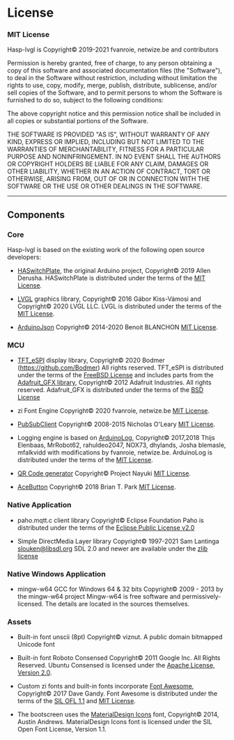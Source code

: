 <h1>License</h1>

### MIT License

Hasp-lvgl is Copyright© 2019-2021 fvanroie, netwize.be and contributors

Permission is hereby granted, free of charge, to any person obtaining a copy
of this software and associated documentation files (the "Software"), to deal
in the Software without restriction, including without limitation the rights
to use, copy, modify, merge, publish, distribute, sublicense, and/or sell
copies of the Software, and to permit persons to whom the Software is
furnished to do so, subject to the following conditions:

The above copyright notice and this permission notice shall be included in all
copies or substantial portions of the Software.

THE SOFTWARE IS PROVIDED "AS IS", WITHOUT WARRANTY OF ANY KIND, EXPRESS OR
IMPLIED, INCLUDING BUT NOT LIMITED TO THE WARRANTIES OF MERCHANTABILITY,
FITNESS FOR A PARTICULAR PURPOSE AND NONINFRINGEMENT. IN NO EVENT SHALL THE
AUTHORS OR COPYRIGHT HOLDERS BE LIABLE FOR ANY CLAIM, DAMAGES OR OTHER
LIABILITY, WHETHER IN AN ACTION OF CONTRACT, TORT OR OTHERWISE, ARISING FROM,
OUT OF OR IN CONNECTION WITH THE SOFTWARE OR THE USE OR OTHER DEALINGS IN THE
SOFTWARE.

-------------------------------------------
## Components

### Core

Hasp-lvgl is based on the existing work of the following open source developers:

- [HASwitchPlate](https://github.com/aderusha/HASwitchPlate), the original Arduino project,
  Copyright© 2019 Allen Derusha.
  HASwitchPlate is distributed under the terms of the [MIT License](http://opensource.org/licenses/MIT).

- [LVGL](https://lvgl.io/) graphics library,
  Copyright© 2016 Gábor Kiss-Vámosi and
  Copyright© 2020 LVGL LLC.
  LVGL is distributed under the terms of the [MIT License](http://opensource.org/licenses/MIT).

- [ArduinoJson](https://arduinojson.org/)
  Copyright© 2014-2020 Benoit BLANCHON
  [MIT License](http://opensource.org/licenses/MIT).

### MCU

- [TFT_eSPI](https://github.com/Bodmer/TFT_eSPI) display library,
  Copyright© 2020 Bodmer (https://github.com/Bodmer) All rights reserved.
  TFT_eSPI is distributed under the terms of the [FreeBSD License](https://opensource.org/licenses/BSD-2-Clause)
  and includes parts from the [Adafruit_GFX library](https://github.com/adafruit/Adafruit-GFX-Library),
  Copyright© 2012 Adafruit Industries. All rights reserved.
  Adafruit_GFX is distributed under the terms of the [BSD License](https://opensource.org/licenses/BSD-2-Clause)

- zi Font Engine
  Copyright© 2020 fvanroie, netwize.be
  [MIT License](http://opensource.org/licenses/MIT).

- [PubSubClient](https://github.com/knolleary/pubsubclient)
  Copyright© 2008-2015 Nicholas O'Leary
  [MIT License](http://opensource.org/licenses/MIT).

- Logging engine is based on [ArduinoLog](https://github.com/thijse/Arduino-Log),
  Copyright© 2017,2018 Thijs Elenbaas, MrRobot62, rahuldeo2047, NOX73, dhylands, Josha blemasle, mfalkvidd
  with modifications by fvanroie, netwize.be.
  ArduinoLog is distributed under the terms of the [MIT License](http://opensource.org/licenses/MIT).

- [QR Code generator](https://github.com/nayuki/QR-Code-generator)
  Copyright© Project Nayuki
  [MIT License](http://opensource.org/licenses/MIT).

- [AceButton](https://github.com/bxparks/AceButton)
  Copyright© 2018 Brian T. Park
  [MIT License](http://opensource.org/licenses/MIT).

### Native Application

- paho.mqtt.c client library
  Copyright© Eclipse Foundation
  Paho is distributed under the terms of the [Eclipse Public License v2.0](https://www.eclipse.org/legal/epl-2.0/)

- Simple DirectMedia Layer library
  Copyright© 1997-2021 Sam Lantinga <slouken@libsdl.org>
  SDL 2.0 and newer are available under the [zlib license](https://www.zlib.net/zlib_license.html)

### Native Windows Application

- mingw-w64 GCC for Windows 64 & 32 bits
  Copyright© 2009 - 2013 by the mingw-w64 project
  Mingw-w64 is free software and permissively-licensed. The details are located in the sources themselves. 


### Assets

- Built-in font unscii (8pt)
  Copyright© viznut.
  A public domain bitmapped Unicode font 

- Built-in font Roboto Consensed
  Copyright© 2011 Google Inc. All Rights Reserved.
  Ubuntu Consensed is licensed under the [Apache License, Version 2.0](http://www.apache.org/licenses/LICENSE-2.0).

- Custom zi fonts and built-in fonts incorporate [Font Awesome](http://fontawesome.io/),
  Copyright© 2017 Dave Gandy.
  Font Awesome is distributed under the terms of the [SIL OFL 1.1](http://scripts.sil.org/OFL) 
  and [MIT License](http://opensource.org/licenses/MIT).

- The bootscreen uses the [MaterialDesign Icons](https://materialdesignicons.com/) font,
  Copyright© 2014, Austin Andrews.
  MaterialDesign Icons font is licensed under the SIL Open Font License, Version 1.1.

